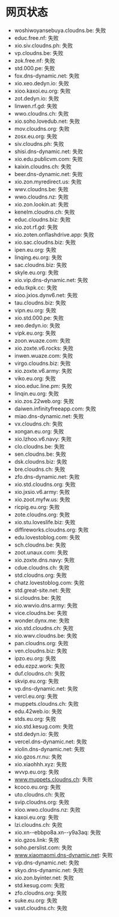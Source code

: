 # 网页状态
- woshiwoyansebuya.cloudns.be: 失败
- educ.free.nf: 失败
- xio.siv.cloudns.ph: 失败
- vp.cloudns.be: 失败
- zok.free.nf: 失败
- std.000.pe: 失败
- fox.dns-dynamic.net: 失败
- xio.xeo.dedyn.io: 失败
- xioo.kaxoi.eu.org: 失败
- zot.dedyn.io: 失败
- linwen.rf.gd: 失败
- wwo.cloudns.ch: 失败
- xio.soho.lovedub.net: 失败
- mov.cloudns.org: 失败
- zosx.eu.org: 失败
- siv.cloudns.ph: 失败
- shisi.dns-dynamic.net: 失败
- xio.edu.publicvm.com: 失败
- kaixin.cloudns.ch: 失败
- beer.dns-dynamic.net: 失败
- xio.zon.myredirect.us: 失败
- wwv.cloudns.be: 失败
- wwo.cloudns.nz: 失败
- xio.zon.lookin.at: 失败
- kenelm.cloudns.ch: 失败
- educ.cloudns.biz: 失败
- xio.zot.rf.gd: 失败
- xio.zoten.onflashdrive.app: 失败
- xio.sac.cloudns.biz: 失败
- ipen.eu.org: 失败
- linqing.eu.org: 失败
- sac.cloudns.biz: 失败
- skyle.eu.org: 失败
- xio.vip.dns-dynamic.net: 失败
- edu.tkpk.cc: 失败
- xioo.jxios.dynv6.net: 失败
- tau.cloudns.biz: 失败
- vipn.eu.org: 失败
- xio.std.000.pe: 失败
- xeo.dedyn.io: 失败
- vipk.eu.org: 失败
- zoon.wuaze.com: 失败
- xio.zoxte.v6.rocks: 失败
- inwen.wuaze.com: 失败
- virgo.cloudns.biz: 失败
- xio.zoxte.v6.army: 失败
- viko.eu.org: 失败
- xioo.educ.line.pm: 失败
- linqin.eu.org: 失败
- xio.zos.22web.org: 失败
- daiwen.infinityfreeapp.com: 失败
- miao.dns-dynamic.net: 失败
- vx.cloudns.ch: 失败
- xongan.eu.org: 失败
- xio.lzhoo.v6.navy: 失败
- clo.cloudns.be: 失败
- sen.cloudns.be: 失败
- dsk.cloudns.biz: 失败
- bre.cloudns.ch: 失败
- zfo.dns-dynamic.net: 失败
- xio.std.cloudns.org: 失败
- xio.jxsio.v6.army: 失败
- xio.zoot.myfw.us: 失败
- ricpig.eu.org: 失败
- zote.cloudns.org: 失败
- xio.stu.loveslife.biz: 失败
- diffireworks.cloudns.org: 失败
- edu.lovestoblog.com: 失败
- sch.cloudns.be: 失败
- zoot.unaux.com: 失败
- xio.zoxte.dns.navy: 失败
- cdue.cloudns.ch: 失败
- std.cloudns.org: 失败
- chatz.lovestoblog.com: 失败
- std.great-site.net: 失败
- si.cloudns.be: 失败
- xio.wwvio.dns.army: 失败
- vice.cloudns.be: 失败
- wonder.dynx.me: 失败
- xio.std.cloudns.ch: 失败
- xio.wwv.cloudns.be: 失败
- pan.cloudns.org: 失败
- ven.cloudns.biz: 失败
- ipzo.eu.org: 失败
- edu.ezpz.work: 失败
- duf.cloudns.ch: 失败
- skvip.eu.org: 失败
- vp.dns-dynamic.net: 失败
- vercl.eu.org: 失败
- muppets.cloudns.ch: 失败
- edu.42web.io: 失败
- stds.eu.org: 失败
- xio.std.kesug.com: 失败
- std.dedyn.io: 失败
- vercel.dns-dynamic.net: 失败
- xiolin.dns-dynamic.net: 失败
- xio.gzos.rr.nu: 失败
- xio.xiaohhh.xyz: 失败
- wvvp.eu.org: 失败
- www.muppets.cloudns.ch: 失败
- kcoco.eu.org: 失败
- uto.cloudns.ch: 失败
- svip.cloudns.org: 失败
- xioo.wwo.cloudns.nz: 失败
- kaxoi.eu.org: 失败
- lzi.cloudns.ch: 失败
- xio.xn--ebbpo8a.xn--y9a3aq: 失败
- xio.gzos.link: 失败
- soho.perslist.com: 失败
- www.xiaomaomi.dns-dynamic.net: 失败
- vip.dns-dynamic.net: 失败
- skyo.dns-dynamic.net: 失败
- xio.zon.byinter.net: 失败
- std.kesug.com: 失败
- zfo.cloudns.org: 失败
- suke.eu.org: 失败
- vast.cloudns.ch: 失败

